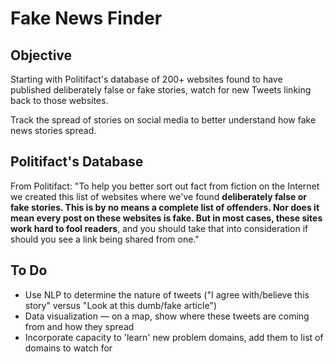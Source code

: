 # Fake News Finder 


## Objective

Starting with Politifact's database of 200+ websites found to have published deliberately false or fake stories, watch for new Tweets linking back to those websites.

Track the spread of stories on social media to better understand how fake news stories spread.

## Politifact's Database

From Politifact: "To help you better sort out fact from fiction on the Internet we created this list of websites where we've found **deliberately false or fake stories. This is by no means a complete list of offenders. Nor does it mean every post on these websites is fake. But in most cases, these sites work hard to fool readers**, and you should take that into consideration if should you see a link being shared from one."

## To Do

* Use NLP to determine the nature of tweets ("I agree with/believe this story" versus "Look at this dumb/fake article")
* Data visualization –– on a map, show where these tweets are coming from and how they spread
* Incorporate capacity to 'learn' new problem domains, add them to list of domains to watch for